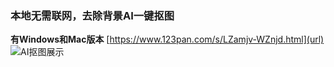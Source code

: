 ### 本地无需联网，去除背景AI一键抠图
**有Windows和Mac版本**
[https://www.123pan.com/s/LZamjv-WZnjd.html](url)
![AI抠图展示](https://github.com/user-attachments/assets/c9a90f4c-a2ae-41b8-9c56-11ee5c9bbf4e)
